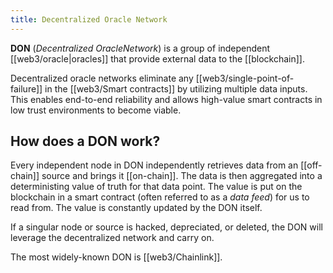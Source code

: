 ```yaml
---
title: Decentralized Oracle Network
---
```


**DON** (_Decentralized OracleNetwork_) is a group of independent [[web3/oracle|oracles]] that provide external data to the [[blockchain]].

Decentralized oracle networks eliminate any [[web3/single-point-of-failure]] in the [[web3/Smart contracts]] by utilizing multiple data inputs. This enables end-to-end reliability and allows high-value smart contracts in low trust environments to become viable.

## How does a DON work?

Every independent node in DON independently retrieves data from an [[off-chain]] source and brings it [[on-chain]]. The data is then aggregated into a deterministing value of truth for that data point. The value is put on the blockchain in a smart contract (often referred to as a _data feed_) for us to read from. The value is constantly updated by the DON itself.

If a singular node or source is hacked, depreciated, or deleted, the DON will leverage the decentralized network and carry on.

The most widely-known DON is [[web3/Chainlink]].
